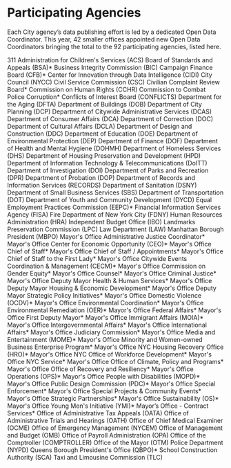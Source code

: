# Participating Agencies

Each City agency’s data publishing effort is led by a dedicated Open Data Coordinator. This year, 42 smaller offices appointed new Open Data Coordinators bringing the total to the 92 participating agencies, listed here.

311
Administration for Children's Services (ACS)
Board of Standards and Appeals (BSA)*
Business Integrity Commission (BIC)
Campaign Finance Board (CFB)*
Center for Innovation through Data Intelligence (CIDI)
City Council (NYCC)
Civil Service Commission (CSC)
Civilian Complaint Review Board*
Commission on Human Rights (CCHR)
Commission to Combat Police Corruption*
Conflicts of Interest Board (CONFLICTS)
Department for the Aging (DFTA)
Department of Buildings (DOB)
Department of City Planning (DCP)
Department of Citywide Administrative Services (DCAS)
Department of Consumer Affairs (DCA)
Department of Correction (DOC)
Department of Cultural Affairs (DCLA)
Department of Design and Construction (DDC)
Department of Education (DOE)
Department of Environmental Protection (DEP)
Department of Finance (DOF)
Department of Health and Mental Hygiene (DOHMH)
Department of Homeless Services (DHS)
Department of Housing Preservation and Development (HPD)
Department of Information Technology & Telecommunications (DoITT)
Department of Investigation (DOI)
Department of Parks and Recreation (DPR)
Department of Probation (DOP)
Department of Records and Information Services (RECORDS)
Department of Sanitation (DSNY)
Department of Small Business Services (SBS)
Department of Transportation (DOT)
Department of Youth and Community Development (DYCD)
Equal Employment Practices Commission (EEPC)*
Financial Information Services Agency (FISA)
Fire Department of New York City (FDNY)
Human Resources Administration (HRA)
Independent Budget Office (IBO)
Landmarks Preservation Commission (LPC)
Law Department (LAW)
Manhattan Borough President (MBPO)
Mayor's Office Administrative Justice Coordinator*
Mayor's Office Center for Economic Opportunity (CEO)*
Mayor's Office Chief of Staff*
Mayor's Office Chief of Staff / Appointments*
Mayor's Office Chief of Staff to the First Lady*
Mayor's Office Citywide Events Coordination & Management (CECM)*
Mayor's Office Commission on Gender Equity*
Mayor's Office Counsel*
Mayor's Office Criminal Justice*
Mayor's Office Deputy Mayor Health & Human Services*
Mayor's Office Deputy Mayor Housing & Economic Development*
Mayor's Office Deputy Mayor Strategic Policy Initiatives*
Mayor's Office Domestic Violence (OCDV)*
Mayor's Office Environmental Coordination*
Mayor's Office Environmental Remediation (OER)*
Mayor's Office Federal Affairs*
Mayor's Office First Deputy Mayor*
Mayor's Office Immigrant Affairs (MOIA)*
Mayor's Office Intergovernmental Affairs*
Mayor's Office International Affairs*
Mayor's Office Judiciary Commission*
Mayor's Office Media and Entertainment (MOME)*
Mayor's Office Minority and Women-owned Business Enterprise Program*
Mayor's Office NYC Housing Recovery Office (HRO)*
Mayor's Office NYC Office of Workforce Development*
Mayor's Office NYC Service*
Mayor's Office Office of Climate, Policy and Programs*
Mayor's Office Office of Recovery and Resiliency*
Mayor's Office Operations (OPS)*
Mayor's Office People with Disabilities (MOPD)*
Mayor's Office Public Design Commission (PDC)*
Mayor's Office Special Enforcement*
Mayor's Office Special Projects & Community Events*
Mayor's Office Strategic Partnerships*
Mayor's Office Sustainability (OS)*
Mayor's Office Young Men's Initiative (YMI)*
Mayor’s Office - Contract Services*
Office of Administrative Tax Appeals (OATA)
Office of Administrative Trials and Hearings (OATH)
Office of Chief Medical Examiner (OCME)
Office of Emergency Management (NYCEM)
Office of Management and Budget (OMB)
Office of Payroll Administration (OPA)
Office of the Comptroller (COMPTROLLER)
Office of the Mayor (OTM)
Police Department (NYPD)
Queens Borough President's Office (QBPO)*
School Construction Authority (SCA)
Taxi and Limousine Commission (TLC)
